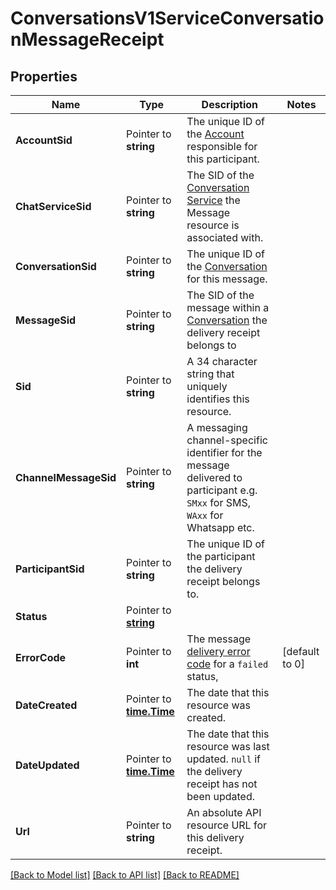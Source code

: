 # ConversationsV1ServiceConversationMessageReceipt

## Properties

Name | Type | Description | Notes
------------ | ------------- | ------------- | -------------
**AccountSid** | Pointer to **string** | The unique ID of the [Account](https://www.twilio.com/docs/iam/api/account) responsible for this participant. |
**ChatServiceSid** | Pointer to **string** | The SID of the [Conversation Service](https://www.twilio.com/docs/conversations/api/service-resource) the Message resource is associated with. |
**ConversationSid** | Pointer to **string** | The unique ID of the [Conversation](https://www.twilio.com/docs/conversations/api/conversation-resource) for this message. |
**MessageSid** | Pointer to **string** | The SID of the message within a [Conversation](https://www.twilio.com/docs/conversations/api/conversation-resource) the delivery receipt belongs to |
**Sid** | Pointer to **string** | A 34 character string that uniquely identifies this resource. |
**ChannelMessageSid** | Pointer to **string** | A messaging channel-specific identifier for the message delivered to participant e.g. `SMxx` for SMS, `WAxx` for Whatsapp etc.  |
**ParticipantSid** | Pointer to **string** | The unique ID of the participant the delivery receipt belongs to. |
**Status** | Pointer to [**string**](ServiceConversationMessageReceiptEnumDeliveryStatus.md) |  |
**ErrorCode** | Pointer to **int** | The message [delivery error code](https://www.twilio.com/docs/sms/api/message-resource#delivery-related-errors) for a `failed` status,  |[default to 0]
**DateCreated** | Pointer to [**time.Time**](time.Time.md) | The date that this resource was created. |
**DateUpdated** | Pointer to [**time.Time**](time.Time.md) | The date that this resource was last updated. `null` if the delivery receipt has not been updated. |
**Url** | Pointer to **string** | An absolute API resource URL for this delivery receipt. |

[[Back to Model list]](../README.md#documentation-for-models) [[Back to API list]](../README.md#documentation-for-api-endpoints) [[Back to README]](../README.md)


